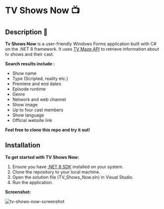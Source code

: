 # TV Shows Now 📺

## Description 📝

**Tv Shows Now** is a user-friendly Windows Forms application built with C# on the .NET 8 framework. It uses [TV Maze API](https://www.tvmaze.com/api) to retrieve information about tv shows and their cast.

**Search results include :**

* Show name
* Type (Scripted, reality etc.)
* Premiere and end dates
* Episode runtime
* Genre
* Network and web channel
* Show image
* Up to four cast members
* Show language
* Official website link

 **Feel free to clone this repo and try it out!**
 
## Installation

**To get started with TV Shows Now:**

1. Ensure you have [.NET 8 SDK](https://dotnet.microsoft.com/en-us/download/dotnet/8.0) installed on your system.
2. Clone the repository to your local machine.
3. Open the solution file (TV_Shows_Now.sln) in Visual Studio.
4. Run the application.

**Screenshot:**
  
![tv-shows-now-screenshot](https://github.com/AnnaJouppi/TV-Shows-Now/assets/62011685/be699187-958b-4742-b416-4fc2116ce335)


